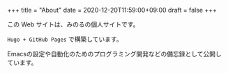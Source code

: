 +++
title = "About"
date = 2020-12-20T11:59:00+09:00
draft = false
+++

この Web サイトは、みのるの個人サイトです。

`Hugo + GitHub Pages` で構築しています。

Emacsの設定や自動化のためのプログラミング開発などの備忘録として公開しています。

